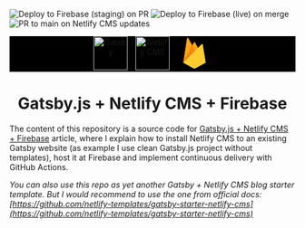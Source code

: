 ![Deploy to Firebase (staging) on PR](https://github.com/mausic/gatsby-netlify-sample/workflows/.github/workflows/firebase-hosting-pull-request.yml/badge.svg)
![Deploy to Firebase (live) on merge](https://github.com/mausic/gatsby-netlify-sample/workflows/.github/workflows/firebase-hosting-merge.yml/badge.svg)
![PR to main on Netlify CMS updates](https://github.com/mausic/gatsby-netlify-sample/workflows/.github/workflows/firebase-hosting-netlify-update.yml/badge.svg)

<p align="center" style="background-color: black">
  <span style="padding-right: 10px">
  <a href="https://www.gatsbyjs.com">
    <img alt="Gatsby" src="https://www.gatsbyjs.com/Gatsby-Monogram.svg" width="60" />
  </a>
  </span>
  <span style="padding-right: 10px">
  <a href="https://www.netlifycms.org/">
    <img alt="Netlify CMS" src="https://d33wubrfki0l68.cloudfront.net/1f4ce04369d08e4f8c3a7ca30a11c4873fda2ae1/3cf4e/static/netlify-cms-logo-5a5d3304b7d2d77ea281363a71dcc970.svg" height="60" />
  </a>
  </span>
  <a href="https://firebase.google.com/">
    <svg height="60" xmlns="http://www.w3.org/2000/svg" viewBox="0 0 192 192"><defs><linearGradient id="d" x1="-108.63" y1="-692.24" x2="-58.56" y2="-742.31" gradientTransform="matrix(2.67 0 0 -2.67 317.23 -1808)" gradientUnits="userSpaceOnUse"><stop offset="0" stop-color="#fff" stop-opacity=".1"></stop><stop offset="1" stop-color="#fff" stop-opacity="0"></stop></linearGradient><linearGradient id="b" x1="56.9" y1="102.54" x2="48.9" y2="98.36" gradientUnits="userSpaceOnUse"><stop offset="0" stop-color="#a52714"></stop><stop offset=".4" stop-color="#a52714" stop-opacity=".5"></stop><stop offset=".8" stop-color="#a52714" stop-opacity="0"></stop></linearGradient><linearGradient id="c" x1="90.89" y1="90.91" x2="87.31" y2="87.33" gradientUnits="userSpaceOnUse"><stop offset="0" stop-color="#a52714" stop-opacity=".8"></stop><stop offset=".5" stop-color="#a52714" stop-opacity=".21"></stop><stop offset="1" stop-color="#a52714" stop-opacity="0"></stop></linearGradient><clipPath id="a"><path d="M143.41 47.34a4 4 0 00-6.77-2.16L115.88 66 99.54 34.89a4 4 0 00-7.08 0l-8.93 17-22.4-41.77a4 4 0 00-7.48 1.28L32 150l57.9 32.46a12 12 0 0011.7 0L160 150z"></path></clipPath></defs><g clip-path="url(#a)"><path d="M32 150L53.66 11.39a4 4 0 017.48-1.27l22.4 41.78 8.93-17a4 4 0 017.08 0L160 150z" fill="#ffa000"></path><path opacity=".12" fill="url(#b)" d="M106 9L0 0v192l32-42L106 9z"></path><path d="M106.83 96.01l-23.3-44.12L32 150l74.83-53.99z" fill="#f57c00"></path><path opacity=".2" fill="url(#c)" d="M0 0h192v192H0z"></path><path d="M160 150L143.41 47.34a4 4 0 00-6.77-2.16L32 150l57.9 32.47a12 12 0 0011.7 0z" fill="#ffca28"></path><path d="M143.41 47.34a4 4 0 00-6.77-2.16L115.88 66 99.54 34.89a4 4 0 00-7.08 0l-8.93 17-22.4-41.77a4 4 0 00-7.48 1.28L32 150h-.08l.07.08.57.28L115.83 67l20.78-20.8a4 4 0 016.78 2.16l16.45 101.74.16-.1zM32.19 149.81L53.66 12.39a4 4 0 017.48-1.28l22.4 41.78 8.93-17a4 4 0 017.08 0l16 30.43z" fill="#fff" fill-opacity=".2"></path><path d="M101.6 181.49a12 12 0 01-11.7 0l-57.76-32.4-.14.91 57.9 32.46a12 12 0 0011.7 0L160 150l-.15-.92z" style="isolation:isolate" fill="#a52714" opacity=".2"></path><path d="M143.41 47.34a4 4 0 00-6.77-2.16L115.88 66 99.54 34.89a4 4 0 00-7.08 0l-8.93 17-22.4-41.77a4 4 0 00-7.48 1.28L32 150l57.9 32.46a12 12 0 0011.7 0L160 150z" fill="url(#d)"></path></g></svg>
  </a>
</p>

<h1 align="center">
  Gatsby.js + Netlify CMS + Firebase
</h1>

The content of this repository is a source code for [Gatsby.js + Netlify CMS + Firebase](https://ryndia.me/gatsby-js-netlify-cms-firebase-hosting) article, where I explain how to install Netlify CMS to an existing Gatsby website (as example I use clean Gatsby.js project without templates), host it at Firebase and implement continuous delivery with GitHub Actions.

_You can also use this repo as yet another Gatsby + Netlify CMS blog starter template. But I would recommend to use the one from official docs: [https://github.com/netlify-templates/gatsby-starter-netlify-cms](https://github.com/netlify-templates/gatsby-starter-netlify-cms)_
